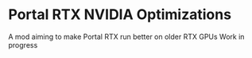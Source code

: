 # Portal RTX NVIDIA Optimizations
 A mod aiming to make Portal RTX run better on older RTX GPUs
 Work in progress
